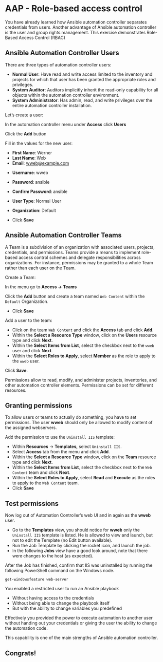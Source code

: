 # AAP - Role-based access control

You have already learned how Ansible automation controller separates credentials from users. Another advantage of Ansible automation controller is the user and group rights management. This exercise demonstrates Role-Based Access Control (RBAC)



## Ansible Automation Controller Users

There are three types of automation controller users:

- **Normal User**: Have read and write access limited to the inventory and projects for which that user has been granted the appropriate roles and privileges.
- **System Auditor**: Auditors implicitly inherit the read-only capability for all objects within the automation controller environment.
- **System Administrator**: Has admin, read, and write privileges over the entire automation controller installation.



Let’s create a user:

In the automation controller menu under **Access** click **Users**

Click the **Add** button

Fill in the values for the new user:

- **First Name**: Werner
- **Last Name**: Web
- **Email**: wweb@example.com

* **Username**: wweb
* **Password**: ansible

* **Confirm Password**: ansible 

* **User Type**: Normal User
* **Organization**: Default 



* Click **Save**



## Ansible Automation Controller Teams

A Team is a subdivision of an organization with associated users, projects, credentials, and permissions. Teams provide a means to implement role-based access control schemes and delegate responsibilities across organizations. For instance, permissions may be granted to a whole Team rather than each user on the Team.

Create a Team:

In the menu go to **Access → Teams**

Click the **Add** button and create a team named `Web Content` within the `Default` Organization.

- Click **Save**

Add a user to the team:

- Click on the team `Web Content` and click the **Access** tab and click **Add**.
- Within the **Select a Resource Type** window, click on the **Users** resource type and click **Next**.
- Within the **Select Items from List**, select the checkbox next to the `wweb` user and click **Next**.
- Within the **Select Roles to Apply**, select **Member** as the role to apply to the `wweb` user.

Click **Save**.

Permissions allow to read, modify, and administer projects, inventories, and other automation controller elements. Permissions can be set for different resources.



## Granting permissions

To allow users or teams to actually do something, you have to set permissions. The user **wweb** should only be allowed to modify content of the assigned webservers.

Add the permission to use the `Uninstall IIS` template:

- Within **Resources** -> **Templates**, select `Uninstall IIS`.
- Select **Access** tab from the menu and click **Add**.
- Within the **Select a Resource Type** window, click on the **Team** resource type and click **Next**.
- Within the **Select Items from List**, select the checkbox next to the `Web Content` team and click **Next**.
- Within the **Select Roles to Apply**, select **Read** and **Execute** as the roles to apply to the `Web Content` team.
- Click **Save**





## Test permissions

Now log out of Automation Controller’s web UI and in again as the **wweb** user.

- Go to the **Templates** view, you should notice for **wweb** only the `Uninstall IIS` template is listed. He is allowed to view and launch, but not to edit the Template (no Edit button available).
- Run the Job Template by clicking the rocket icon, and launch the job.
- In the following **Jobs** view have a good look around, note that there were changes to the host (as expected).

After the Job has finished, confirm that IIS was uninstalled by running the following PowerShell command on the Windows node.
```
get-windowsfeature web-server
```

You enabled a restricted user to run an Ansible playbook

- Without having access to the credentials
- Without being able to change the playbook itself
- But with the ability to change variables you predefined

Effectively you provided the power to execute automation to another user without handing out your credentials or giving the user the ability to change the automation code. 

This capability is one of the main strengths of Ansible automation controller.



## Congrats! 





